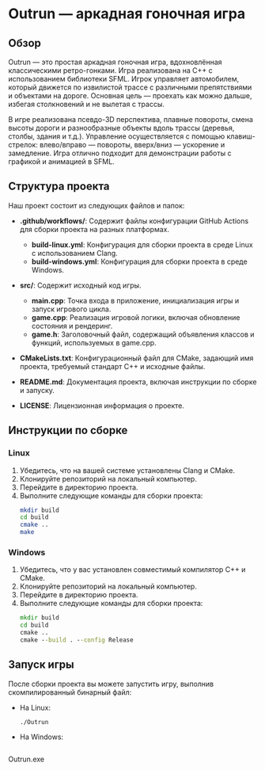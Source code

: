 
# Outrun — аркадная гоночная игра

## Обзор
Outrun — это простая аркадная гоночная игра, вдохновлённая классическими ретро-гонками. Игра реализована на C++ с использованием библиотеки SFML. Игрок управляет автомобилем, который движется по извилистой трассе с различными препятствиями и объектами на дороге. Основная цель — проехать как можно дальше, избегая столкновений и не вылетая с трассы.

В игре реализована псевдо-3D перспектива, плавные повороты, смена высоты дороги и разнообразные объекты вдоль трассы (деревья, столбы, здания и т.д.). Управление осуществляется с помощью клавиш-стрелок: влево/вправо — повороты, вверх/вниз — ускорение и замедление. Игра отлично подходит для демонстрации работы с графикой и анимацией в SFML.

## Структура проекта
Наш проект состоит из следующих файлов и папок:

- **.github/workflows/**: Содержит файлы конфигурации GitHub Actions для сборки проекта на разных платформах.
  - **build-linux.yml**: Конфигурация для сборки проекта в среде Linux с использованием Clang.
  - **build-windows.yml**: Конфигурация для сборки проекта в среде Windows.

- **src/**: Содержит исходный код игры.
  - **main.cpp**: Точка входа в приложение, инициализация игры и запуск игрового цикла.
  - **game.cpp**: Реализация игровой логики, включая обновление состояния и рендеринг.
  - **game.h**: Заголовочный файл, содержащий объявления классов и функций, используемых в game.cpp.

- **CMakeLists.txt**: Конфигурационный файл для CMake, задающий имя проекта, требуемый стандарт C++ и исходные файлы.

- **README.md**: Документация проекта, включая инструкции по сборке и запуску.

- **LICENSE**: Лицензионная информация о проекте.

## Инструкции по сборке

### Linux
1. Убедитесь, что на вашей системе установлены Clang и CMake.
2. Клонируйте репозиторий на локальный компьютер.
3. Перейдите в директорию проекта.
4. Выполните следующие команды для сборки проекта:
   ```bash
   mkdir build
   cd build
   cmake ..
   make
   ```

### Windows
1. Убедитесь, что у вас установлен совместимый компилятор C++ и CMake.
2. Клонируйте репозиторий на локальный компьютер.
3. Перейдите в директорию проекта.
4. Выполните следующие команды для сборки проекта:
   ```cmd
   mkdir build
   cd build
   cmake ..
   cmake --build . --config Release
   ```

## Запуск игры
После сборки проекта вы можете запустить игру, выполнив скомпилированный бинарный файл:
- На Linux:
  ```bash
  ./Outrun
  ```
- На Windows:
  ```cmd
 Outrun.exe
  ```
